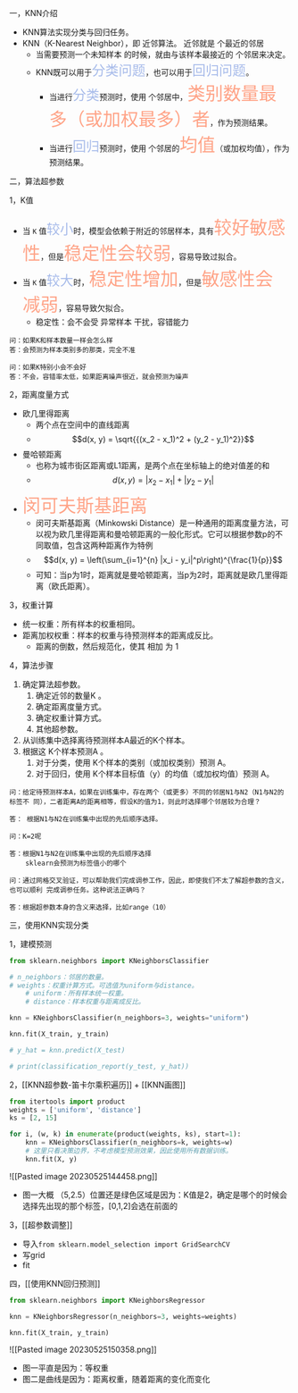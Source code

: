 一，KNN介绍
- KNN算法实现分类与回归任务。
- KNN（K-Nearest Neighbor），即 近邻算法。 近邻就是 个最近的邻居
	- 当需要预测一个未知样本 的时候，就由与该样本最接近的 个邻居来决定。
	- KNN既可以用于<font  color="#A7BBEA"  size="5">分类问题</font>，也可以用于<font  color="#A7BBEA"  size="5">回归问题</font>。
		- 当进行<font  color="#A7BBEA"  size="5">分类</font>预测时，使用 个邻居中，<font  color="FFA488"  size="6">类别数量最多（或加权最多）者</font>，作为预测结果。
		- 当进行<font  color="#A7BBEA"  size="5">回归</font>预测时，使用 个邻居的<font  color="FFA488"  size="6">均值</font>（或加权均值），作为预测结果。

二，算法超参数 

1，K值
- 当 `K` 值<font  color="#A7BBEA"  size="5">较小</font>时，模型会依赖于附近的邻居样本，具有<font  color="FFA488"  size="6">较好敏感性</font>，但是<font  color="FFA488"  size="6">稳定性会较弱</font>，容易导致过拟合。
- 当 `K` 值<font  color="#A7BBEA"  size="5">较大</font>时，<font  color="FFA488"  size="6">稳定性增加</font>，但是<font  color="FFA488"  size="6">敏感性会减弱</font>，容易导致欠拟合。
	- 稳定性：会不会受 异常样本 干扰，容错能力
```
问：如果K和样本数量一样会怎么样
答：会预测为样本类别多的那类，完全不准

问：如果K特别小会不会好
答：不会，容错率太低，如果距离噪声很近，就会预测为噪声
```

2，距离度量方式
- 欧几里得距离
	- 两个点在空间中的直线距离
	- $$d(x, y) = \sqrt{{(x_2 - x_1)^2 + (y_2 - y_1)^2}}$$
- 曼哈顿距离
	-  也称为城市街区距离或L1距离，是两个点在坐标轴上的绝对值差的和
	- $$d(x, y) = |x_2 - x_1| + |y_2 - y_1|$$
- <font  color="FFA488"  size="6">闵可夫斯基距离</font>
	- 闵可夫斯基距离（Minkowski Distance）是一种通用的距离度量方法，可以视为欧几里得距离和曼哈顿距离的一般化形式。它可以根据参数p的不同取值，包含这两种距离作为特例
	- $$d(x, y) = \left(\sum_{i=1}^{n} |x_i - y_i|^p\right)^{\frac{1}{p}}$$
	- 可知：当p为1时，距离就是曼哈顿距离，当p为2时，距离就是欧几里得距离（欧氏距离）。

3，权重计算
- 统一权重：所有样本的权重相同。
- 距离加权权重：样本的权重与待预测样本的距离成反比。
	- 距离的倒数，然后规范化，使其 相加 为 1

4，算法步骤
1. 确定算法超参数。
	1. 确定近邻的数量K 。
	2. 确定距离度量方式。
	3. 确定权重计算方式。
	4. 其他超参数。
2. 从训练集中选择离待预测样本A最近的K个样本。
3. 根据这 K个样本预测A 。
	1. 对于分类，使用 K个样本的类别（或加权类别）预测 A。
	2. 对于回归，使用 K个样本目标值（y）的均值（或加权均值）预测 A。
```
问：给定待预测样本A，如果在训练集中，存在两个（或更多）不同的邻居N1与N2（N1与N2的标签不 同），二者距离A的距离相等，假设K的值为1，则此时选择哪个邻居较为合理？

答： 根据N1与N2在训练集中出现的先后顺序选择。

问：K=2呢

答：根据N1与N2在训练集中出现的先后顺序选择
	sklearn会预测为标签值小的哪个
```

```
问：通过网格交叉验证，可以帮助我们完成调参工作，因此，即使我们不太了解超参数的含义，也可以顺利 完成调参任务。这种说法正确吗？

答：根据超参数本身的含义来选择，比如range（10）
```

三，使用KNN实现分类

1，建模预测

```python
from sklearn.neighbors import KNeighborsClassifier

# n_neighbors：邻居的数量。
# weights：权重计算方式。可选值为uniform与distance。 
	# uniform：所有样本统一权重。 
	# distance：样本权重与距离成反比。 

knn = KNeighborsClassifier(n_neighbors=3, weights="uniform") 

knn.fit(X_train, y_train) 

# y_hat = knn.predict(X_test) 

# print(classification_report(y_test, y_hat))
```

2，[[KNN超参数-笛卡尔乘积遍历]] + [[KNN画图]]

```python
from itertools import product
weights = ['uniform', 'distance']
ks = [2, 15]

for i, (w, k) in enumerate(product(weights, ks), start=1):
	knn = KNeighborsClassifier(n_neighbors=k, weights=w)
    # 这里只看决策边界，不考虑模型预测效果，因此使用所有数据训练。
    knn.fit(X, y)
```
![[Pasted image 20230525144458.png]]
- 图一大概 （5,2.5）位置还是绿色区域是因为：K值是2，确定是哪个的时候会选择先出现的那个标签，[0,1,2]会选在前面的

3，[[超参数调整]]
- 导入`from sklearn.model_selection import GridSearchCV`
- 写grid
- fit

四，[[使用KNN回归预测]]

```python
from sklearn.neighbors import KNeighborsRegressor

knn = KNeighborsRegressor(n_neighbors=3, weights=weights)

knn.fit(X_train, y_train)
```
![[Pasted image 20230525150358.png]]

- 图一平直是因为：等权重
- 图二是曲线是因为：距离权重，随着距离的变化而变化